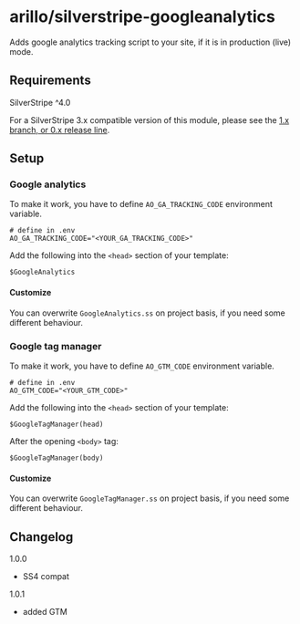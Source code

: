 # arillo/silverstripe-googleanalytics

Adds google analytics tracking script to your site, if it is in production (live) mode.

## Requirements

SilverStripe ^4.0

For a SilverStripe 3.x compatible version of this module, please see the [1.x branch, or 0.x release line](https://github.com/arillo/silverstripe-googleanalytics/tree/1.x).

## Setup

### Google analytics

To make it work, you have to define `AO_GA_TRACKING_CODE` environment variable.

```
# define in .env
AO_GA_TRACKING_CODE="<YOUR_GA_TRACKING_CODE>"
```

Add the following into the `<head>` section of your template:

```
$GoogleAnalytics
```

#### Customize

You can overwrite `GoogleAnalytics.ss` on project basis, if you need some different behaviour.

### Google tag manager

To make it work, you have to define `AO_GTM_CODE` environment variable.

```
# define in .env
AO_GTM_CODE="<YOUR_GTM_CODE>"
```

Add the following into the `<head>` section of your template:

```
$GoogleTagManager(head)
```

After the opening `<body>` tag:

```
$GoogleTagManager(body)
```

#### Customize

You can overwrite `GoogleTagManager.ss` on project basis, if you need some different behaviour.

## Changelog

1.0.0

-   SS4 compat

1.0.1

-   added GTM
